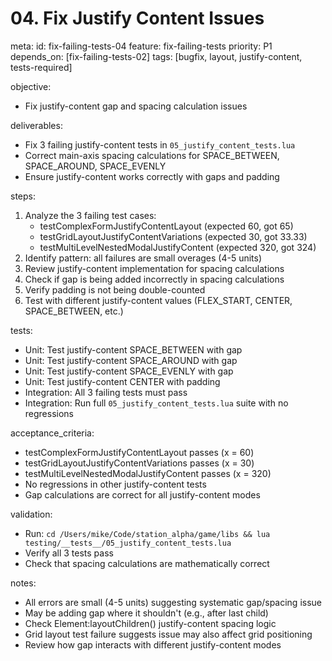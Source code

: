# 04. Fix Justify Content Issues

meta:
  id: fix-failing-tests-04
  feature: fix-failing-tests
  priority: P1
  depends_on: [fix-failing-tests-02]
  tags: [bugfix, layout, justify-content, tests-required]

objective:
- Fix justify-content gap and spacing calculation issues

deliverables:
- Fix 3 failing justify-content tests in `05_justify_content_tests.lua`
- Correct main-axis spacing calculations for SPACE_BETWEEN, SPACE_AROUND, SPACE_EVENLY
- Ensure justify-content works correctly with gaps and padding

steps:
1. Analyze the 3 failing test cases:
   - testComplexFormJustifyContentLayout (expected 60, got 65)
   - testGridLayoutJustifyContentVariations (expected 30, got 33.33)
   - testMultiLevelNestedModalJustifyContent (expected 320, got 324)
2. Identify pattern: all failures are small overages (4-5 units)
3. Review justify-content implementation for spacing calculations
4. Check if gap is being added incorrectly in spacing calculations
5. Verify padding is not being double-counted
6. Test with different justify-content values (FLEX_START, CENTER, SPACE_BETWEEN, etc.)

tests:
- Unit: Test justify-content SPACE_BETWEEN with gap
- Unit: Test justify-content SPACE_AROUND with gap
- Unit: Test justify-content SPACE_EVENLY with gap
- Unit: Test justify-content CENTER with padding
- Integration: All 3 failing tests must pass
- Integration: Run full `05_justify_content_tests.lua` suite with no regressions

acceptance_criteria:
- testComplexFormJustifyContentLayout passes (x = 60)
- testGridLayoutJustifyContentVariations passes (x = 30)
- testMultiLevelNestedModalJustifyContent passes (x = 320)
- No regressions in other justify-content tests
- Gap calculations are correct for all justify-content modes

validation:
- Run: `cd /Users/mike/Code/station_alpha/game/libs && lua testing/__tests__/05_justify_content_tests.lua`
- Verify all 3 tests pass
- Check that spacing calculations are mathematically correct

notes:
- All errors are small (4-5 units) suggesting systematic gap/spacing issue
- May be adding gap where it shouldn't (e.g., after last child)
- Check Element:layoutChildren() justify-content spacing logic
- Grid layout test failure suggests issue may also affect grid positioning
- Review how gap interacts with different justify-content modes
